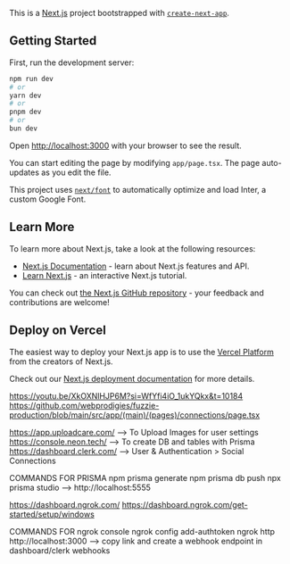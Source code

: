 This is a [Next.js](https://nextjs.org/) project bootstrapped with [`create-next-app`](https://github.com/vercel/next.js/tree/canary/packages/create-next-app).

## Getting Started

First, run the development server:

```bash
npm run dev
# or
yarn dev
# or
pnpm dev
# or
bun dev
```

Open [http://localhost:3000](http://localhost:3000) with your browser to see the result.

You can start editing the page by modifying `app/page.tsx`. The page auto-updates as you edit the file.

This project uses [`next/font`](https://nextjs.org/docs/basic-features/font-optimization) to automatically optimize and load Inter, a custom Google Font.

## Learn More

To learn more about Next.js, take a look at the following resources:

- [Next.js Documentation](https://nextjs.org/docs) - learn about Next.js features and API.
- [Learn Next.js](https://nextjs.org/learn) - an interactive Next.js tutorial.

You can check out [the Next.js GitHub repository](https://github.com/vercel/next.js/) - your feedback and contributions are welcome!

## Deploy on Vercel

The easiest way to deploy your Next.js app is to use the [Vercel Platform](https://vercel.com/new?utm_medium=default-template&filter=next.js&utm_source=create-next-app&utm_campaign=create-next-app-readme) from the creators of Next.js.

Check out our [Next.js deployment documentation](https://nextjs.org/docs/deployment) for more details.

https://youtu.be/XkOXNlHJP6M?si=WfYfi4iO_1ukYQkx&t=10184
https://github.com/webprodigies/fuzzie-production/blob/main/src/app/(main)/(pages)/connections/page.tsx

https://app.uploadcare.com/ --> To Upload Images for user settings
https://console.neon.tech/ --> To create DB and tables with Prisma
https://dashboard.clerk.com/ --> User & Authentication > Social Connections

COMMANDS FOR PRISMA
npm prisma generate
npm prisma db push
npx prisma studio --> http://localhost:5555

https://dashboard.ngrok.com/
https://dashboard.ngrok.com/get-started/setup/windows

COMMANDS FOR ngrok console
ngrok config add-authtoken
ngrok http http://localhost:3000 --> copy link and create a webhook endpoint in dashboard/clerk webhooks
